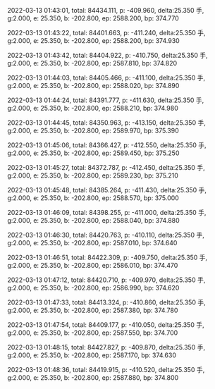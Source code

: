 2022-03-13 01:43:01, total: 84434.111, p: -409.960, delta:25.350 手, g:2.000, e: 25.350, b: -202.800, ep: 2588.200, bp: 374.770

2022-03-13 01:43:22, total: 84401.663, p: -411.240, delta:25.350 手, g:2.000, e: 25.350, b: -202.800, ep: 2588.200, bp: 374.930

2022-03-13 01:43:42, total: 84404.922, p: -410.750, delta:25.350 手, g:2.000, e: 25.350, b: -202.800, ep: 2587.810, bp: 374.820

2022-03-13 01:44:03, total: 84405.466, p: -411.100, delta:25.350 手, g:2.000, e: 25.350, b: -202.800, ep: 2588.020, bp: 374.890

2022-03-13 01:44:24, total: 84391.777, p: -411.630, delta:25.350 手, g:2.000, e: 25.350, b: -202.800, ep: 2588.210, bp: 374.980

2022-03-13 01:44:45, total: 84350.963, p: -413.150, delta:25.350 手, g:2.000, e: 25.350, b: -202.800, ep: 2589.970, bp: 375.390

2022-03-13 01:45:06, total: 84366.427, p: -412.550, delta:25.350 手, g:2.000, e: 25.350, b: -202.800, ep: 2589.450, bp: 375.250

2022-03-13 01:45:27, total: 84372.787, p: -412.450, delta:25.350 手, g:2.000, e: 25.350, b: -202.800, ep: 2589.230, bp: 375.210

2022-03-13 01:45:48, total: 84385.264, p: -411.430, delta:25.350 手, g:2.000, e: 25.350, b: -202.800, ep: 2588.570, bp: 375.000

2022-03-13 01:46:09, total: 84398.255, p: -411.000, delta:25.350 手, g:2.000, e: 25.350, b: -202.800, ep: 2588.040, bp: 374.880

2022-03-13 01:46:30, total: 84420.763, p: -410.110, delta:25.350 手, g:2.000, e: 25.350, b: -202.800, ep: 2587.010, bp: 374.640

2022-03-13 01:46:51, total: 84422.309, p: -409.750, delta:25.350 手, g:2.000, e: 25.350, b: -202.800, ep: 2586.010, bp: 374.470

2022-03-13 01:47:12, total: 84420.710, p: -409.970, delta:25.350 手, g:2.000, e: 25.350, b: -202.800, ep: 2586.990, bp: 374.620

2022-03-13 01:47:33, total: 84413.324, p: -410.860, delta:25.350 手, g:2.000, e: 25.350, b: -202.800, ep: 2587.380, bp: 374.780

2022-03-13 01:47:54, total: 84409.177, p: -410.050, delta:25.350 手, g:2.000, e: 25.350, b: -202.800, ep: 2587.550, bp: 374.700

2022-03-13 01:48:15, total: 84427.827, p: -409.870, delta:25.350 手, g:2.000, e: 25.350, b: -202.800, ep: 2587.170, bp: 374.630

2022-03-13 01:48:36, total: 84419.915, p: -410.520, delta:25.350 手, g:2.000, e: 25.350, b: -202.800, ep: 2587.880, bp: 374.800